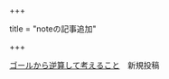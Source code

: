 +++

title = "noteの記事追加"

+++

[ゴールから逆算して考えること](https://note.com/nazono_obasan/n/nde2fbe548305)　新規投稿
